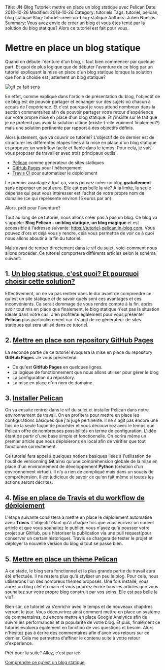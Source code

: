 Title: JN-Blog Tutoriel: mettre en place un blog statique avec Pelican
Date: 2018-10-26
Modified: 2018-10-26
Category: tutoriels
Tags: tutoriel, pelican, blog statique
Slug: tutoriel-creer-un-blog-statique
Authors: Julien Nuellas
Summary: Vous avez envie de créer un blog et vous êtes tenté par la solution du blog statique? Alors ce tutoriel est fait pour vous.

# Mettre en place un blog statique 

Quand on débute l'écriture d'un blog, il faut bien commencer par quelque part. Et quoi de plus logique que de débuter l'aventure de ce blog par un tutoriel expliquant la mise en place d'un blog statique lorsque la solution que l'on a choisie est justement un blog statique? 

![gif ça fait sens](https://media.giphy.com/media/d3mlE7uhX8KFgEmY/giphy.gif)

En effet, comme expliqué dans l'article de présentation du blog, l'objectif de ce blog est de pouvoir partager et échanger sur des sujets où chacun à acquis de l'expérience. 
Et c'est pourquoi je vous attend nombreux dans la section commentaires afin de pouvoir partager votre retour d'expérience sur votre propre mise en place d'un blog statique.
Et j'insiste sur le fait que je ne prétend pas avoir la solution ultime (existe-t-elle vraiment finalement?) mais une solution pertinente par rapport à des objectifs définis.

Alors justement, que va couvrir ce tutoriel?
L'objectif de ce dernier est de structurer les différentes étapes liées à la mise en place d'un blog statique et proposer un workflow facile et fiable dans le temps. Pour cela, je vais vous proposer de travailler avec trois principaux outils:
* [Pelican](http://docs.getpelican.com/en/stable/) comme générateur de sites statiques
* [GitHub Pages](https://pages.github.com/) pour l'hébergement
* [Travis CI](https://travis-ci.org/) pour automatiser le déploiement

Le premier avantage à tout ça, vous pouvez créer un blog **gratuitement** sans dépenser un seul euro. Elle est pas belle la vie? A la limite, la seule dépense qui peut vous intéresser est l'achat de votre propre nom de domaine (ce qui représente environ 15 euros par an).

Alors, prêt pour l'aventure?

Tout au long de ce tutoriel, nous allons créer pas à pas un blog. Ce blog va s'appeler **Blog Pelican - un blog statique, un blog magique** et est accessible à l'adresse suivante: https://tutoriel-pelican.jn-blog.com.
Vous pouvez d'ors et déjà vous y rendre, cela vous permettra de voir ce à quoi nous allons aboutir à la fin du tutoriel.

Mais avant de rentrer directement dans le vif du sujet, voici comment nous allons procéder. Ce tutoriel comportera différents articles selon le schéma suivant:

## 1. [Un blog statique, c'est quoi? Et pourquoi choisir cette solution?]({filename}tuto_pelican_1_whats_blog_statique.md)

Effectivement, on ne va pas rentrer dans le dur avant de comprendre ce qu'est un site statique et de savoir quels sont ces avantages et ces inconvénients. Ca serait dommage de vous rendre compte à la fin, après avoir tout mis en place que finalement, le blog statique n'est pas la situation idéale dans votre cas.
J'en profiterai également pour vous présenter **Pelican** plus particulièrement car il s'agit de ce générateur de sites statiques qui sera utilisé dans ce tutoriel.

## 2. [Mettre en place son repository GitHub Pages]({filename}tuto_pelican_2_githubpages_setup.md)

La seconde partie de ce tutoriel évoquera la mise en place du repository **GitHub Pages**. Je vous présenterai:
* Ce qu'est **GitHub Pages** en quelques lignes.
* La logique de fonctionnement que nous allons utiliser pour gérer le blog
* La configuration du repository.
* La mise en place d'un nom de domaine.

## 3. [Installer Pelican]({filename}tuto_pelican_3_installer_pelican.md)

On va ensuite rentrer dans le vif du sujet et installer Pelican dans notre environnement de travail. On en profitera pour mettre en place les configurations basiques que j'ai jugé pertinente. Il ne s'agit pas encore une fois de la seule façon de procéder et vous découvrirez avec le temps que Pelican offre de nombreuses possibilités en terme de configuration. L'idée étant de partir d'une base simple et fonctionnelle.
On écrira même un premier article que nous déploierons en local afin de vérifier que tout fonctionne correctement.

Ce tutoriel fera appel à quelques notions basiques liées à l'utilisation de l'outil de versionning **Git** ainsi qu'une compréhension globale de la mise en place d'un environnement de développement **Python** (création d'un environnement virtuel).
Il n'y a rien de compliqué mais dans un soucis de compréhension, il est judicieux de savoir ce qu'on fait même si toutes les actions seront décrites.

## 4. [Mise en place de Travis et du workflow de déploiement]({filename}tuto_pelican_4_installer_travis.md)

L'étape suivante consistera à mettre en place le déploiement automatisé avec **Travis**. L'objectif étant qu'à chaque fois que vous écrivez un nouvel article et que vous souhaitez le publier, vous n'ayez qu'à pousser votre projet sur GitHub, puis historiser la publication via une pull request(pour conserver un certain historique). Travis se chargera de tester le projet et déployer la nouvelle version du blog si tout se passe bien.

## 5. [Mettre en place un thème Pelican]({filename}tuto_pelican_5_installer_theme.md)

A ce stade, le blog sera fonctionnel et la plus grande partie du travail aura été effectuée. Il ne restera plus qu'à styliser un peu le blog. Pour cela, nous utiliserons l'un des nombreux thèmes proposés. Une fois installé, vous aurez un blog clef en main et vous pourrez écrire tous les articles que vous souhaitez sur votre propre blog construit par vos soins. Elle est pas belle la vie?

Bien sûr, ce tutoriel va s'enrichir avec le temps et de nouveaux chapitres verront le jour. Vous découvrirez ainsi comment mettre en place un système de commentaires, ou encore mettre en place Google Analytics afin de suivre les performances et la popularité de votre blog. Et puis, finalement ce tutoriel évoluera également en fonction de vos questions et besoin. Alors n'hésitez pas à écrire des commentaires afin d'avoir vos retours sur ce dernier. Cela me permettra d'affiner le contenu suite à votre retour d'expérience.

Prêt pour la suite? Allez, c'est par ici:

[Comprendre ce qu'est un blog statique]({filename}tuto_pelican_1_whats_blog_statique.md)
